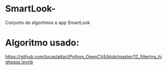 # SmartLook-
Conjunto de algoritmos e app SmartLook


# Algoritmo usado:
https://github.com/lucaslattari/Python_OpenCV4/blob/master/12_filtering_highpass.ipynb
